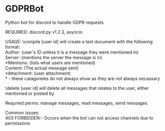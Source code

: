 # GDPRBot
Python bot for discord to handle GDPR requests

REQUIRED: discord.py v1.2.3, asyncio

USAGE:	\compile [user id] will create a text document with the following format:<br/>
	&#09;Author: (user's ID unless it is a message they were mentioned in)<br/>
	&#09;Server: (mentions the server the message is in)<br/>
	&#09;\*Mentions: (lists what users are mentioned)<br/>
	&#09;Content: (The actual message sent)<br/>
	&#09;\*Attachment: (user attachment)</br>
	&#09;* - these catagoreies do not always show as they are not always necassary
        
&#09;\delete [user id] will delete all messages that relates to the user, either mentioned or posted by
        
Requried perms: manage messages, read messages, send messages

Common issues:<br/>
    403 FORBIDDEN:- Occurs when the bot can not access channels due to permissions
